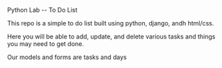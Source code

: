 Python Lab -- To Do List

This repo is a simple to do list built using python, django, andh html/css.

Here you will be able to add, update, and delete various tasks and things you may need to get done.

Our models and forms are tasks and days

